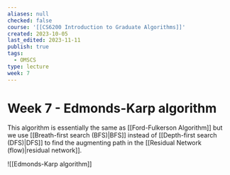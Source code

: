 ```yaml
---
aliases: null
checked: false
course: '[[CS6200 Introduction to Graduate Algorithms]]'
created: 2023-10-05
last_edited: 2023-11-11
publish: true
tags:
  - OMSCS
type: lecture
week: 7
---
```

# Week 7 - Edmonds-Karp algorithm

This algorithm is essentially the same as [[Ford-Fulkerson Algorithm]] but we use [[Breath-first search (BFS)|BFS]] instead of [[Depth-first search (DFS)|DFS]] to find the augmenting path in the [[Residual Network (flow)|residual network]].

![[Edmonds-Karp algorithm]]
